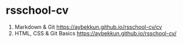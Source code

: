 # rsschool-cv

1. Markdown & Git https://aybekkun.github.io/rsschool-cv/cv
2. HTML, CSS & Git Basics https://aybekkun.github.io/rsschool-cv/
